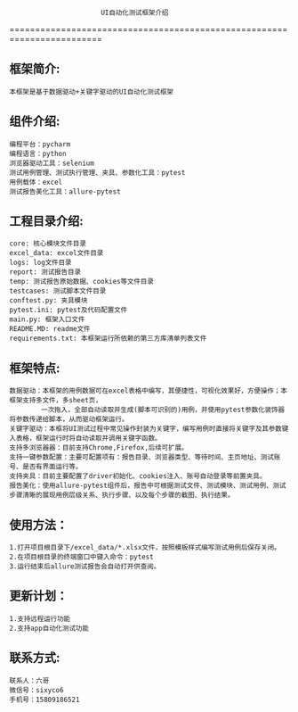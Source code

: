 
                           UI自动化测试框架介绍
========================================================================
## 框架简介:
    本框架是基于数据驱动+关键字驱动的UI自动化测试框架

## 组件介绍:
    编程平台：pycharm
    编程语言：python
    浏览器驱动工具：selenium
    测试用例管理、测试执行管理、夹具、参数化工具：pytest
    用例载体：excel
    测试报告美化工具：allure-pytest

## 工程目录介绍:
    core: 核心模块文件目录
    excel_data: excel文件目录
    logs: log文件目录
    report: 测试报告目录
    temp: 测试报告原始数据、cookies等文件目录
    testcases: 测试脚本文件目录
    conftest.py: 夹具模块
    pytest.ini: pytest及代码配置文件
    main.py: 框架入口文件
    README.MD: readme文件
    requirements.txt: 本框架运行所依赖的第三方库清单列表文件

    
## 框架特点:  
    数据驱动：本框架的用例数据可在excel表格中编写，其便捷性，可视化效果好，方便操作；本框架支持多文件，多sheet页，
            一次拖入，全部自动读取并生成(脚本可识别的)用例，并使用pytest参数化装饰器将参数传递给脚本，从而驱动框架运行。
    关键字驱动：本框将UI测试过程中常见操作封装为关键字，编写用例时直接将关键字及其参数键入表格，框架运行时将自动读取并调用关键字函数。
    支持多浏览器器：目前支持Chrome,Firefox,后续可扩展。
    支持一键参数配置：主要可配置项有：报告目录、浏览器类型、等待时间、主页地址、测试账号、是否有界面运行等。
    支持夹具：目前主要配置了driver初始化、cookies注入、账号自动登录等前置夹具。
    报告美化：使用allure-pytest组件后，报告中可根据测试文件、测试模块、测试用例、测试步骤清晰的展现用例层级关系、执行步骤、以及每个步骤的截图、执行结果。

## 使用方法：
    1.打开项目根目录下/excel_data/*.xlsx文件，按照模板样式编写测试用例后保存关闭。
    2.在项目根目录的终端窗口中键入命令：pytest
    3.运行结束后allure测试报告会自动打开供查阅。

## 更新计划：
    1.支持远程运行功能
    2.支持app自动化测试功能

## 联系方式:
    联系人：六哥
    微信号：sixyco6
    手机号：15809186521
    
